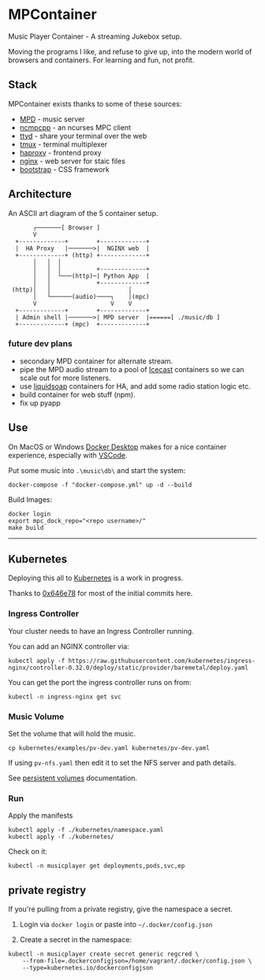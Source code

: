 # MPContainer

Music Player Container - A streaming Jukebox setup.

Moving the programs I like, and refuse to give up, into the modern world of browsers and containers. For learning and fun, not profit.

## Stack

MPContainer exists thanks to some of these sources:

* [MPD](https://www.musicpd.org/) - music server
* [ncmpcpp](https://rybczak.net/ncmpcpp/) - an ncurses MPC client
* [ttyd](https://tsl0922.github.io/ttyd/) - share your terminal over the web
* [tmux](https://github.com/tmux/tmux) - terminal multiplexer
* [haproxy](https://www.haproxy.org/) - frontend proxy
* [nginx](https://www.nginx.com/) - web server for staic files
* [bootstrap](https://getbootstrap.com/) - CSS framework

## Architecture

An ASCII art diagram of the 5 container setup.

```code
       ┌───────[ Browser ]                                    
       V                                                      
  +-------------+        +-------------+                      
  |  HA Proxy   |───────>|  NGINX web  |                      
  +-------------+ (http) +-------------+                      
       │   │  │                                               
       │   │  │          +-------------+                      
       │   │  └───(http)─| Python App  |                      
       │   │             +-------------+                      
 (http)│   │                      │                           
       │   └──────(audio)────┐    │(mpc)                      
       V                     V    V                           
  +-------------+        +-------------+                      
  | Admin shell |───────>| MPD server  |======[ ./music/db ]  
  +-------------+ (mpc)  +-------------+                      
```

### future dev plans

* secondary MPD container for alternate stream.
* pipe the MPD audio stream to a pool of [Icecast](https://icecast.org/) containers so we can scale out for more listeners.
* use [liquidsoap](https://www.liquidsoap.info/) containers for HA, and add some radio station logic etc.
* build container for web stuff (npm).
* fix up pyapp

## Use

On MacOS or Windows [Docker Desktop](https://www.docker.com/products/docker-desktop) makes for a nice container experience, especially with [VSCode](https://code.visualstudio.com/).

Put some music into `.\music\db\` and start the system:

```shell
docker-compose -f "docker-compose.yml" up -d --build
```

Build Images:

```shell
docker login
export mpc_dock_repo="<repo username>/"
make build
```

---

## Kubernetes

Deploying this all to [Kubernetes](https://kubernetes.io/) is a work in progress.

Thanks to [0x646e78](https://github.com/0x646e78) for most of the initial commits here.

### Ingress Controller

Your cluster needs to have an Ingress Controller running.

You can add an NGINX controller via:

```shell
kubectl apply -f https://raw.githubusercontent.com/kubernetes/ingress-nginx/controller-0.32.0/deploy/static/provider/baremetal/deploy.yaml
```

You can get the port the ingress controller runs on from:

```shell
kubectl -n ingress-nginx get svc
```

### Music Volume

Set the volume that will hold the music.

```shell
cp kubernetes/examples/pv-dev.yaml kubernetes/pv-dev.yaml
```

If using `pv-nfs.yaml` then edit it to set the NFS server and path details.

See [persistent volumes](https://kubernetes.io/docs/concepts/storage/persistent-volumes/) documentation.

### Run

Apply the manifests

```shell
kubectl apply -f ./kubernetes/namespace.yaml
kubectl apply -f ./kubernetes/
```

Check on it:

```shell
kubectl -n musicplayer get deployments,pods,svc,ep
```

## private registry

If you're pulling from a private registry, give the namespace a secret.

1) Login via `docker login` or paste into `~/.docker/config.json`

2) Create a secret in the namespace:

```shell
kubectl -n musicplayer create secret generic regcred \
    --from-file=.dockerconfigjson=/home/vagrant/.docker/config.json \
    --type=kubernetes.io/dockerconfigjson
```
